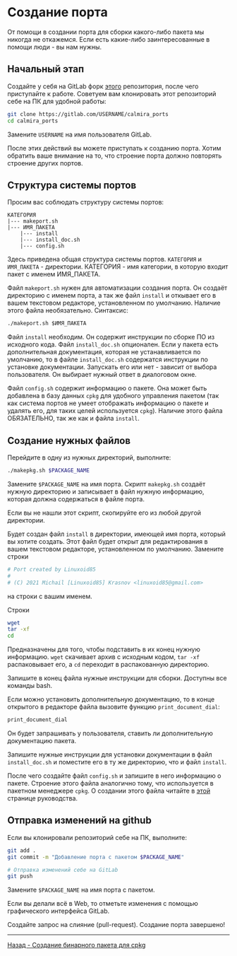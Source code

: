 # Создание порта

От помощи в создании порта для сборки какого-либо пакета мы никогда не откажемся. Если есть какие-либо заинтересованные в помощи люди - вы нам нужны.

## Начальный этап

Создайте у себя на GitLab форк [этого](https://gitlab.com/Linuxoid85/calmira_ports) репозитория, после чего приступайте к работе. Советуем вам клонировать этот репозиторий себе на ПК для удобной работы:

```bash
git clone https://gitlab.com/USERNAME/calmira_ports
cd calmira_ports
```

Замените `USERNAME` на имя пользователя GitLab.

После этих действий вы можете приступать к созданию порта. Хотим обратить ваше внимание на то, что строение порта должно повторять строение других портов.

## Структура системы портов

Просим вас соблюдать структуру системы портов:

```
КАТЕГОРИЯ
|--- makeport.sh
|--- ИМЯ_ПАКЕТА
    |--- install
    |--- install_doc.sh
    |--- config.sh
```

Здесь приведена общая структура системы портов. `КАТЕГОРИЯ` и `ИМЯ_ПАКЕТА` - директории. КАТЕГОРИЯ - имя категории, в которую входит пакет с именем ИМЯ_ПАКЕТА.

Файл `makeport.sh` нужен для автоматизации создания порта. Он создаёт директорию с именем порта, а так же файл `install` и откывает его в вашем текстовом редакторе, установленном по умолчанию. Наличие этого файла необязательно. Синтаксис:

```bash
./makeport.sh $ИМЯ_ПАКЕТА
```

Файл `install` необходим. Он содержит инструкции по сборке ПО из исходного кода. Файл `install_doc.sh` опционален. Если у пакета есть дополнительная документация, которая не устанавливается по умолчанию, то в файле `install_doc.sh` содержатся инструкции по установке документации. Запускать его или нет - зависит от выбора пользователя. Он выбирает нужный ответ в диалоговом окне.

Файл `config.sh` содержит информацию о пакете. Она может быть добавлена в базу данных `cpkg` для удобного управления пакетом (так как система портов не умеет отображать информацию о пакете и удалять его, для таких целей используется `cpkg`). Наличие этого файла ОБЯЗАТЕЛЬНО, так же как и файла `install`.

## Создание нужных файлов

Перейдите в одну из нужных директорий, выполните:

```bash
./makepkg.sh $PACKAGE_NAME
```

Замените `$PACKAGE_NAME` на имя порта. Скрипт `makepkg.sh` создаёт нужную директорию и записывает в файл нужную информацию, которая должна содержаться в файле порта.

Если вы не нашли этот скрипт, скопируйте его из любой другой директории.

Будет создан файл `install` в директории, имеющей имя порта, который вы хотите создать. Этот файл будет открыт для редактирования в вашем текстовом редакторе, установленном по умолчанию. Замените строки

```bash
# Port created by Linuxoid85
#
# (C) 2021 Michail [Linuxoid85] Krasnov <linuxoid85@gmail.com>
```

на строки с вашим именем.

Строки 
```bash
wget 
tar -xf 
cd 
```

Предназначены для того, чтобы подставить в их конец нужную информацию. `wget` скачивает архив с исходным кодом, `tar -xf` распаковывает его, а `cd` переходит в распакованную директорию.

Запишите в конец файла нужные инструкции для сборки. Доступны все команды bash.

Если можно установить дополнительную документацию, то в конце открытого в редакторе файла вызовите функцию `print_document_dial`:

```bash
print_document_dial
```

Он будет запрашивать у пользователя, ставить ли дополнительную документацию пакета.

Запишите нужные инструкции для установки документации в файл `install_doc.sh` и поместите его в ту же директорию, что и файл `install`.

После чего создайте файл `config.sh` и запишите в него информацию о пакете. Строение этого файла аналогично тому, что используется в пакетном менеджере `cpkg`. О создании этого файла читайте в [этой](makepkg.sh) странице руководства.

## Отправка изменений на github

Если вы клонировали репозиторий себе на ПК, выполните:

```bash
git add .
git commit -m "Добавление порта с пакетом $PACKAGE_NAME"

# Отправка изменений себе на GitLab
git push
```

Замените `$PACKAGE_NAME` на имя порта с пакетом.

Если вы делали всё в Web, то отметьте изменения с помощью графического интерфейса GitLab.

Создайте запрос на слияние (pull-request). Создание порта завершено!

***

[Назад - Создание бинарного пакета для cpkg](makepkg.md)
